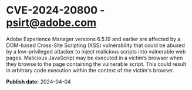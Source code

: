 # CVE-2024-20800 - psirt@adobe.com

Adobe Experience Manager versions 6.5.19 and earlier are affected by a DOM-based Cross-Site Scripting (XSS) vulnerability that could be abused by a low-privileged attacker to inject malicious scripts into vulnerable web pages. Malicious JavaScript may be executed in a victim’s browser when they browse to the page containing the vulnerable script. This could result in arbitrary code execution within the context of the victim's browser.

**Publish date:** 2024-04-04
